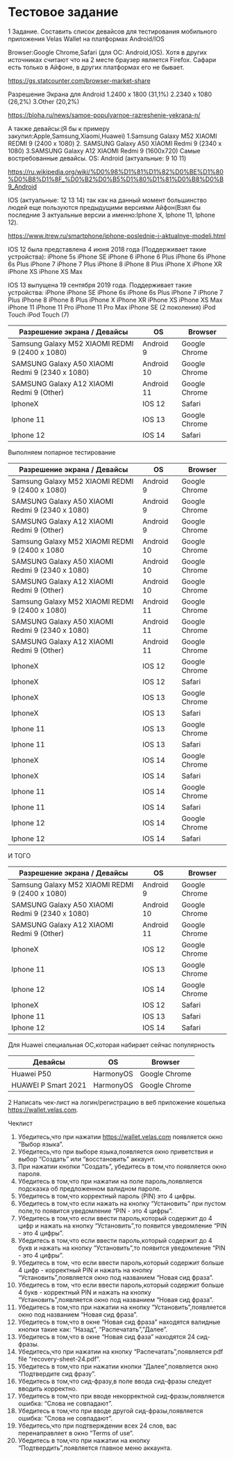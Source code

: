 # Тестовое задание
1 Задание. Составить список девайсов для тестирования мобильного приложения Velas Wallet на платформах Android/IOS

Browser:Google Chrome,Safari (для ОС: Android,IOS). Хотя в других источниках считают что на 2 месте браузер является Firefox. Сафари есть только в Айфоне, в других платформах его не бывает.

https://gs.statcounter.com/browser-market-share

Разрешение Экрана для Android 
1.2400 x 1800 (31,1%)
2.2340 х 1080 (26,2%)
3.Other (20,2%)

https://bloha.ru/news/samoe-populyarnoe-razreshenie-yekrana-n/

А также девайсы:(Я бы к примеру закупил:Apple,Samsung,Xiaomi,Huawei)
1.Samsung Galaxy M52 XIAOMI REDMI 9 (2400 х 1080) 
2. SAMSUNG Galaxy A50 XIAOMI Redmi 9 (2340 х 1080) 
3.SAMSUNG Galaxy A12 XIAOMI Redmi 9 (1600x720)
Самые востребованные девайсы.
OS: Android (актуальные: 9 10 11)

https://ru.wikipedia.org/wiki/%D0%98%D1%81%D1%82%D0%BE%D1%80%D0%B8%D1%8F_%D0%B2%D0%B5%D1%80%D1%81%D0%B8%D0%B9_Android

IOS (актуальные: 12 13 14) так как на данный момент большинство людей еще пользуются предыдущими версиями Айфон(Взял бы последние 3 актуальные версии а именно:Iphone X, Iphone 11, Iphone 12).

https://www.itrew.ru/smartphone/iphone-poslednie-i-aktualnye-modeli.html

IOS 12 была представлена 4 июня 2018 года
(Поддерживает такие устройства):
iPhone 5s
iPhone SE
iPhone 6
iPhone 6 Plus
iPhone 6s
iPhone 6s Plus
iPhone 7
iPhone 7 Plus
iPhone 8
iPhone 8 Plus
iPhone X
iPhone XR
iPhone XS
iPhone XS Max

IOS 13 выпущена 19 сентября 2019 года. Поддерживает такие устройства:
iPhone
iPhone SE
iPhone 6s
iPhone 6s Plus
iPhone 7
iPhone 7 Plus
iPhone 8
iPhone 8 Plus
iPhone X
iPhone XR
iPhone XS
iPhone XS Max
iPhone 11
iPhone 11 Pro
iPhone 11 Pro Max
iPhone SE (2 поколения)
iPod Touch
iPod Touch (7)

Разрешение экрана / Девайсы | OS | Browser |
------------ | ------------- | -------------
Samsung Galaxy M52 XIAOMI REDMI 9 (2400 x 1080) | Android 9 | Google Chrome
SAMSUNG Galaxy A50 XIAOMI Redmi 9 (2340 х 1080)  | Android 10 | Google Chrome
SAMSUNG Galaxy A12 XIAOMI Redmi 9 (Other)  | Android 11 | Google Chrome
IphoneX | IOS 12 | Safari
Iphone 11 | IOS 13 | Google Chrome
Iphone 12 | IOS 14 | Safari

Выполняем попарное тестирование

Разрешение экрана / Девайсы | OS | Browser |
------------ | ------------- | -------------
Samsung Galaxy M52 XIAOMI REDMI 9 (2400 x 1080) | Android 9 | Google Chrome
SAMSUNG Galaxy A50 XIAOMI Redmi 9 (2340 х 1080) | Android 9 | Google Chrome
SAMSUNG Galaxy A12 XIAOMI Redmi 9 (Other) | Android 9 | Google Chrome
Samsung Galaxy M52 XIAOMI REDMI 9 (2400 x 1080 | Android 10 | Google Chrome
SAMSUNG Galaxy A50 XIAOMI Redmi 9 (2340 х 1080) | Android 10 | Google Chrome
SAMSUNG Galaxy A12 XIAOMI Redmi 9 (Other) | Android 10 | Google Chrome
Samsung Galaxy M52 XIAOMI REDMI 9 (2400 x 1080) | Android 11 | Google Chrome
SAMSUNG Galaxy A50 XIAOMI Redmi 9 (2340 х 1080) | Android 11 | Google Chrome
SAMSUNG Galaxy A12 XIAOMI Redmi 9 (Other) | Android 11 | Google Chrome
IphoneX | IOS 12 | Google Chrome
IphoneX | IOS 12 | Safari
IphoneX | IOS 13 | Google Chrome
IphoneX | IOS 13 | Safari
Iphone 11 | IOS 13 | Google Chrome
Iphone 11 | IOS 13 | Safari
IphoneX | IOS 14 | Google Chrome
IphoneX | IOS 14 | Safari
Iphone 11 | IOS 14 | Google Chrome
Iphone 11 | IOS 14 | Safari
Iphone 12 | IOS 14 | Google Chrome
Iphone 12 | IOS 14 | Safari

И ТОГО

Разрешение экрана / Девайсы | OS | Browser |
------------ | ------------- | -------------
Samsung Galaxy M52 XIAOMI REDMI 9 (2400 x 1080) | Android 9 | Google Chrome
SAMSUNG Galaxy A50 XIAOMI Redmi 9 (2340 х 1080) | Android 10 | Google Chrome
SAMSUNG Galaxy A12 XIAOMI Redmi 9 (Other) | Android 11 | Google Chrome
IphoneX | IOS 12 | Google Chrome
Iphone 11 | IOS 13 | Google Chrome
Iphone 12 | IOS 14 | Google Chrome
IphoneX | IOS 12 | Safari
Iphone 11 | IOS 13 | Safari
Iphone 12 | IOS 14 | Safari

Для Huawei специальная ОС,которая набирает сейчас популярность

Девайсы | OS | Browser |
------------ | ------------- | -------------
Huawei P50 | HarmonyOS | Google Chrome
HUAWEI P Smart 2021 | HarmonyOS | Google Chrome

2 Написать чек-лист на логин/регистрацию в веб приложение кошелька https://wallet.velas.com.

Чеклист

1. Убедитесь,что при нажатии https://wallet.velas.com появляется окно ”Выбор языка”. 
2. Убедитесь,что при выборе языка,появляется окно приветствия и выбор “Создать” или “восстановить” аккаунт.
3. При нажатии кнопки “Создать”, убедитесь в том,что появляется окно пароля.  
4. Убедитесь в том,что при нажатии на поле пароль,появляется подсказка об предложенном валидном пароле.
5. Убедитесь в том,что корректный пароль (PIN) это 4 цифры.
6. Убедитесь в том,что если нажать на кнопку “Установить” при пустом поле,то появится уведомление “PIN - это 4 цифры”.
7. Убедитесь в том,что если ввести пароль,который содержит до 4 цифр и нажать на кнопку “Установить”,то появится уведомление “PIN - это 4 цифры”.
8. Убедитесь в том,что если ввести пароль,который содержит до 4 букв и нажать на кнопку “Установить”,то появится уведомление “PIN - это 4 цифры”.
9. Убедитесь в том, что если ввести пароль,который содержит больше 4 цифр - корректный PIN и нажать на кнопку “Установить”,появляется окно под названием “Новая сид фраза”.
10. Убедитесь в том, что если ввести пароль,который содержит больше 4 букв - корректный PIN и нажать на кнопку “Установить”,появляется окно под названием “Новая сид фраза”.
11. Убедитесь в том,что при нажатии на кнопку “Установить”,появляется окно под названием “Новая сид фраза”.
12. Убедитесь в том,что в окне “Новая сид фраза” находятся валидные кнопки такие как: “Назад”, “Распечатать”,”Далее”.
13. Убедитесь в том,что в окне “Новая сид фаза” находятся 24 сид-фразы.
14. Убедитесь,что при нажатии на кнопку “Распечатать”,появляется pdf file “recovery-sheet-24.pdf”.
15. Убедитесь в том,что при нажатии кнопки “Далее”,появляется окно “Подтвердите сид фразу”.
16. Убедитесь в том,что сид-фразу,в поле ввода сид-фразы следует вводить корректно.
17. Убедитесь в том,что при вводе некорректной сид-фразы,появляется ошибка: “Слова не совпадают”.
18. Убедитесь в том,что при вводе другой сид-фразы,появляется ошибка: “Слова не совпадают”.
19. Убедитесь,что при подтверждении всех 24 слов, вас перенаправляет в окно “Terms of use“.
20. Убедитесь в том,что при нажатии на кнопку “Подтвердить”,появляется главное меню аккаунта.
